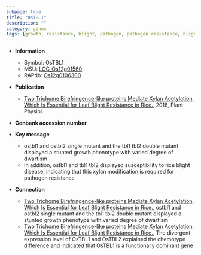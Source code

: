 ```yaml
---
subpage: true
title: "OsTBL1"
description: ""
category: genes
tags: [growth, resistance, blight, pathogen, pathogen resistance, blight disease]
---
```


* **Information**  
    + Symbol: OsTBL1  
    + MSU: [LOC_Os12g01560](http://rice.plantbiology.msu.edu/cgi-bin/ORF_infopage.cgi?orf=LOC_Os12g01560)  
    + RAPdb: [Os12g0106300](http://rapdb.dna.affrc.go.jp/viewer/gbrowse_details/irgsp1?name=Os12g0106300)  

* **Publication**  
    + [Two Trichome Birefringence-like proteins Mediate Xylan Acetylation, Which Is Essential for Leaf Blight Resistance in Rice.](http://www.ncbi.nlm.nih.gov/pubmed?term=Two+Trichome+Birefringence-like+proteins+Mediate+Xylan+Acetylation,+Which+Is+Essential+for+Leaf+Blight+Resistance+in+Rice.%5BTitle%5D), 2016, Plant Physiol.

* **Genbank accession number**  

* **Key message**  
    + ostbl1 and ostbl2 single mutant and the tbl1 tbl2 double mutant displayed a stunted growth phenotype with varied degree of dwarfism
    + In addition, ostbl1 and tbl1 tbl2 displayed susceptibility to rice blight disease, indicating that this xylan modification is required for pathogen resistance

* **Connection**  
    + [Two Trichome Birefringence-like proteins Mediate Xylan Acetylation, Which Is Essential for Leaf Blight Resistance in Rice.](http://www.ncbi.nlm.nih.gov/pubmed?term=Two+Trichome+Birefringence-like+proteins+Mediate+Xylan+Acetylation,+Which+Is+Essential+for+Leaf+Blight+Resistance+in+Rice.%5BTitle%5D), ostbl1 and ostbl2 single mutant and the tbl1 tbl2 double mutant displayed a stunted growth phenotype with varied degree of dwarfism
    + [Two Trichome Birefringence-like proteins Mediate Xylan Acetylation, Which Is Essential for Leaf Blight Resistance in Rice.](http://www.ncbi.nlm.nih.gov/pubmed?term=Two+Trichome+Birefringence-like+proteins+Mediate+Xylan+Acetylation,+Which+Is+Essential+for+Leaf+Blight+Resistance+in+Rice.%5BTitle%5D), The divergent expression level of OsTBL1 and OsTBL2 explained the chemotype difference and indicated that OsTBL1 is a functionally dominant gene



